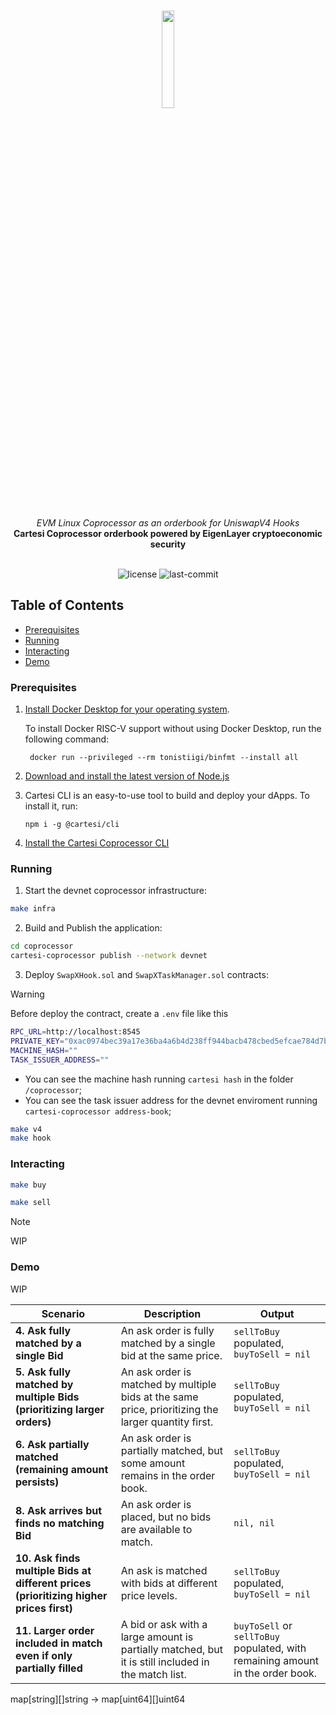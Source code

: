 <br>
<p align="center">
    <img src="https://github.com/Mugen-Builders/.github/assets/153661799/7ed08d4c-89f4-4bde-a635-0b332affbd5d" align="center" width="20%">
</p>
<br>
<div align="center">
    <i>EVM Linux Coprocessor as an orderbook for UniswapV4 Hooks</i>
</div>
<div align="center">
<b>Cartesi Coprocessor orderbook powered by EigenLayer cryptoeconomic security</b>
</div>
<br>
<p align="center">
	<img src="https://img.shields.io/github/license/henriquemarlon/swapx?style=default&logo=opensourceinitiative&logoColor=white&color=79F7FA" alt="license">
	<img src="https://img.shields.io/github/last-commit/henriquemarlon/swapx?style=default&logo=git&logoColor=white&color=868380" alt="last-commit">
</p>

##  Table of Contents

- [Prerequisites](#prerequisites)
- [Running](#running)
- [Interacting](#interacting)
- [Demo](#demo)

###  Prerequisites

1. [Install Docker Desktop for your operating system](https://www.docker.com/products/docker-desktop/).

    To install Docker RISC-V support without using Docker Desktop, run the following command:
    
   ```shell
    docker run --privileged --rm tonistiigi/binfmt --install all
   ```

2. [Download and install the latest version of Node.js](https://nodejs.org/en/download)

3. Cartesi CLI is an easy-to-use tool to build and deploy your dApps. To install it, run:

   ```shell
   npm i -g @cartesi/cli
   ```

4. [Install the Cartesi Coprocessor CLI](https://docs.mugen.builders/cartesi-co-processor-tutorial/installation)

###  Running

1. Start the devnet coprocessor infrastructure:

```bash
make infra
```

2. Build and Publish the application:

```sh
cd coprocessor
cartesi-coprocessor publish --network devnet
```

3. Deploy `SwapXHook.sol` and `SwapXTaskManager.sol` contracts:

> [!WARNING]
> 
> Before deploy the contract, create a `.env` file like this
> ```bash
> RPC_URL=http://localhost:8545
> PRIVATE_KEY="0xac0974bec39a17e36ba4a6b4d238ff944bacb478cbed5efcae784d7bf4f2ff80"
> MACHINE_HASH=""
> TASK_ISSUER_ADDRESS=""
> ```
> 
> - You can see the machine hash running `cartesi hash` in the folder `/coprocessor`;
> - You can see the task issuer address for the devnet enviroment running `cartesi-coprocessor address-book`;
   
```sh
make v4
make hook
```

### Interacting

```bash
make buy
```

```bash
make sell
```

> [!NOTE]
> WIP

### Demo
WIP



| **Scenario** | **Description** | **Output** |
|-------------|---------------|----------|
| **4. Ask fully matched by a single Bid** | An ask order is fully matched by a single bid at the same price. | `sellToBuy` populated, `buyToSell = nil` |
| **5. Ask fully matched by multiple Bids (prioritizing larger orders)** | An ask order is matched by multiple bids at the same price, prioritizing the larger quantity first. | `sellToBuy` populated, `buyToSell = nil` |
| **6. Ask partially matched (remaining amount persists)** | An ask order is partially matched, but some amount remains in the order book. | `sellToBuy` populated, `buyToSell = nil` |
| **8. Ask arrives but finds no matching Bid** | An ask order is placed, but no bids are available to match. | `nil, nil` |
| **10. Ask finds multiple Bids at different prices (prioritizing higher prices first)** | An ask is matched with bids at different price levels. | `sellToBuy` populated, `buyToSell = nil` |
| **11. Larger order included in match even if only partially filled** | A bid or ask with a large amount is partially matched, but it is still included in the match list. | `buyToSell` or `sellToBuy` populated, with remaining amount in the order book. |

map[string][]string -> map[uint64][]uint64